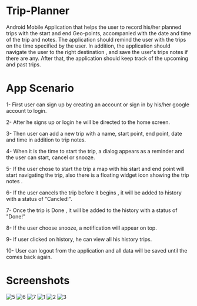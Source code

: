 # Trip-Planner

Android Mobile Application that helps the user to record his/her planned trips with the start and end Geo-points, accompanied with the date and time of the trip and notes. The application should remind the user with the trips on the time specified by the user. In addition, the application should navigate the user to the right destination , and save the user's trips notes if there are any. After that, the application should keep track of the upcoming and past trips.

# App Scenario

1- First user can sign up by creating an account or sign in by his/her google account to login.

2- After he signs up or login he will be directed to the home screen.

3- Then user can add a new trip with a name, start point, end point, date and time in addition to trip notes.

4- When it is the time to start the trip, a dialog appears as a reminder and the user can start, cancel or snooze.

5- If the user chose to start the trip a map with his start and end point will start navigating the trip, also there is a floating widget icon showing the trip notes .

6- If the user cancels the trip before it begins , it will be added to history with a status of "Cancled!".

7- Once the trip is Done , it will be added to the history with a status of "Done!"

8- If the user choose snooze, a notification will appear on top.

9- If user clicked on history, he can view all his history trips.

10- User can logout from the application and all data will be saved until the comes back again.

# Screenshots

![5](https://user-images.githubusercontent.com/28153729/171981415-cea57db7-9ba4-4524-8fd2-365a126423d3.png)
![6](https://user-images.githubusercontent.com/28153729/171981418-55d50a9c-0d0b-4aad-b9de-09c04e51c237.png)
![7](https://user-images.githubusercontent.com/28153729/171981419-a45a9150-c410-417c-8172-3b56885d0d00.png)
![1](https://user-images.githubusercontent.com/28153729/171981420-774f8df7-ab9b-4af8-be6a-f8bda67c0eba.png)
![2](https://user-images.githubusercontent.com/28153729/171981422-d6554074-acfc-4ef2-afe1-3bfe62e69fd6.png)
![3](https://user-images.githubusercontent.com/28153729/171981423-a2acf16b-fc0a-4cc9-8da0-5fa289d60a1d.png)
